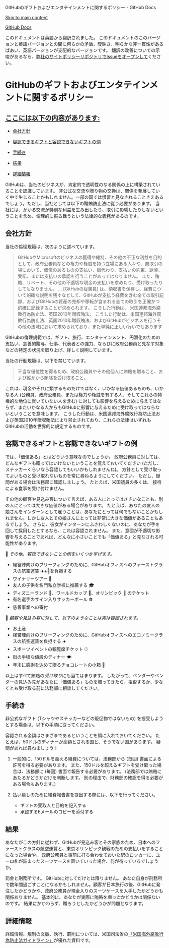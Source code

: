 GitHubのギフトおよびエンタテインメントに関するポリシー - GitHub Docs

[Skip to main content](#main-content)

[](/ja)[GitHub Docs](/ja)

このドキュメントは英語から翻訳されました。 このドキュメントのこのバージョンと英語バージョンとの間に何らかの矛盾、曖昧さ、明らかな非一貫性があるばあい、英語バージョンが支配的なバージョンです。 翻訳の改善についての示唆があるなら、[弊社のサイトポリシーリポジトリでIssueをオープンして](https://github.com/github/site-policy/issues)ください。

GitHubのギフトおよびエンタテインメントに関するポリシー
==========

[ここには以下の内容があります:](/github/site-policy/github-gifts-and-entertainment-policy#in-this-article)
----------

* [会社方針](#company-policies)

* [容認できるギフトと容認できないギフトの例](#examples-of-acceptable-and-unacceptable-gifts)

* [手続き](#process)

* [結果](#consequences)

* [詳細情報](#more-information)

GitHubは、当社のビジネスが、肯定的で透明性のなる関係の上に構築されていることを認識しています。 非公式な交流や贈り物の交換は、関係を発展していく中で生じることかもしれません。一部の国では慣習と見なされることさえあるでしょう。ただし、当社としては以下の贈賄防止法に従う必要があります。 当社には、かかる交流が特別な利益を生み出したり、取引に影響したりしないということを含め、倫理的に振る舞うという法律的な義務があるのです。

[](#company-policies)会社方針
----------

当社の倫理規範は、次のように述べています。

>
>
> GitHubやMicrosoftのビジネスの獲得や維持、その他の不正な利益を目的として、政府公務員などの権力や権威を持つ立場にある人々や、商取引の場において、価値のあるものの支払い、肩代わり、支払いの約束、誘導、受諾、または支払いの承認を行うことがあってはなりません。 また、賄賂、リベート、その他の不適切な現金の支払いを求めたり、受け取ったりしてもなりません。 ... [GitHubの従業員] は、領収書を保存し、経費について的確な説明を残すなどして、GitHubが支払う経費を含む全ての取引記録、およびGitHubの資産の売却や移転が含まれる全ての取引を正確かつ的確に記録することが求められます。 こうした行動は、 米国連邦海外腐敗行為防止法、英国2010年贈収賄法、 こうした行動は、米国連邦海外腐敗行為防止法、英国2010年贈収賄法、およびGitHubがビジネスを行うその他の法域において求められており、また単純に正しい行いでもあります
>
>

GitHubの倫理規範では、ギフト、旅行、エンタテインメント、円滑化のための支払い、慈善的贈与、仕事、代表者との強力、ならびに政府公務員と見なす対象などの特定の状況を取り上げ、詳しく説明しています。

当社の行動規範は、以下を禁じています。

>
>
> 不当な優位性を得るため、政府公務員やその他個人に賄賂を贈ること、および誰かから賄賂を受け取ること。
>
>

これは、現金やそれに類するものだけではなく、いかなる価値あるものも、いかなる人 (公務員、政府公務員、または権力や権威を有する人、そしてこれらの特権的な地位に就いていない人を含む) に対しても影響を与えるために与えてはならず、またいかなる人からもGitHubに影響に与えるために受け取ってはならないということを意味します。 こうした行動は、米国連邦海外腐敗行為防止法および英国2010年贈収賄法により禁止されており、これらの法律はいずれもGitHubの活動を世界的に規定するものです。

[](#examples-of-acceptable-and-unacceptable-gifts)容認できるギフトと容認できないギフトの例
----------

では、「価値ある」とはどういう意味なのでしょうか。 政府公務員に対しては、どんなギフトも贈ってはいけないということを覚えておいてください (ただし、ステッカーくらいなら容認してもいいかもしれませんね)。 方針として受け取ってよいものと受け取れないものを常に尋ねるようにしてください。 ただし、疑問がある場合は法務部に確認しましょう。 たとえば、米国議員の多くは、 接待による食事を受け付けません。

その他の顧客や見込み客について言えば、ある人にとってはささいなことも、別の人にとっては大きな価値がある場合があります。 たとえば、あなたの友人の娘さんをインターンとして雇うことは、あなたにとっては何でもないことかもしれません。しかし友人とその娘さんにとっては非常に大きな価値があることもあるでしょう。 さらに、彼女がインターンにふさわしくないのに、あなたが手を回して採用したとするなら、これは容認されません。 また、意図が不適切な影響を与えることであれば、どんなに小さいことでも「価値ある」と見なされる可能性があります。

🙅 *その他、容認できないことの例をいくつか挙げます。*

* 経営陣向けのブリーフィングのために、GitHubオフィスへのファーストクラスの航空運賃 ✈️+🍾を負担する
* ワイナリーツアー 🍷
* 友人の子供を名門私立学校に推薦する 🎓
* ディズニーランド 👸、ワールドカップ 🥅、オリンピック 🏅 のチケット
* 有名選手のサイン入りサッカーボール ⚽️
* 慈善事業への寄付

🙆 *顧客や見込み客に対して、以下のようなことは実は容認されます。*

* お土産
* 経営陣向けのブリーフィングのために、GitHubオフィスへのエコノミークラスの航空運賃を負担する ✈️
* スポーツイベントの観覧席チケット ⚾️
* 街の手頃な値段のディナー 🍽
* 年末に感謝を込めて贈るチョコレートの小箱 🍫

以上はすべて賄賂の*受け取り*にも当てはまります。 したがって、ベンダーやベンダーの見込み先があなたに「価値ある」ものを贈ってきたら、拒否するか、少なくとも受け取る前に法務部に相談してください。

[](#process)手続き
----------

非公式なギフト (Tシャツやステッカーなどの販促物ではないもの) を授受しようとする場合は、以下の手順に従ってください。

容認される金額はさまざまであるということを頭に入れておいてください。 たとえば、50ドルのディナーが高額とされる国と、そうでない国があります。 疑問があれば尋ねましょう！

1. 一般的に、150ドルを超える経費については、法務部から (毎回) 書面による許可を得る必要があります。 また、150ドルを超えるギフトを受け取った場合は、法務部に (毎回) 書面で報告する必要があります。 (法務部では賄賂にあたるかどうかだけを判断します。 別の理由で、財務部の確認を得る必要がある場合もあります。)

2. 払い戻しのために経費報告書を提出する際には、以下を行ってください。

   * ギフトの受取人と目的を記入する
   * 承認するEメールのコピーを添付する

[](#consequences)結果
----------

あなたがこの方針に従わず、GitHubが見込み客とその家族のため、日本へのファーストクラスの航空運賃と、東京オリンピック観戦のための支払いをすることになった場合や、 政府公務員と事前に打ち合わせておいた駅のロッカーに、ユーロ札が詰まったスーツケースを置いていった場合、何が待っているでしょうか。

罰金と刑務所です。 GitHubに対してだけとは限りません。 あなた自身が刑務所で数年間過ごすことになるかもしれません。顧客が日本旅行の後、GitHubに発注したかどうかや、政府公務員が現金入りのスーツケースを入手したかどうかも関係ありません。 基本的に、あなたが実際に賄賂を*贈った*かどうかは関係ないのです。 結果にかかわらず、贈ろうとしたかどうかが問題となります。

[](#more-information)詳細情報
----------

詳細情報、規制の文脈、執行、罰則については、米国司法省の[「米国海外腐敗行為防止法ガイドライン」](https://www.justice.gov/sites/default/files/criminal-fraud/legacy/2015/01/16/guide.pdf)が優れた資料です。
